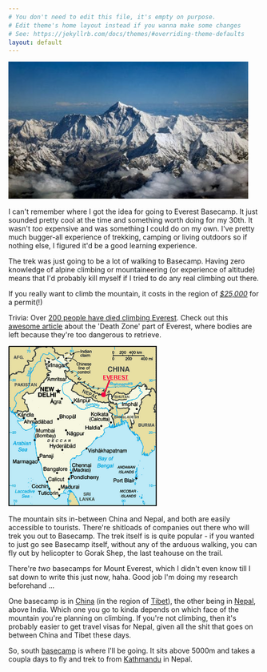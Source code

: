 ```yaml
---
# You don't need to edit this file, it's empty on purpose.
# Edit theme's home layout instead if you wanna make some changes
# See: https://jekyllrb.com/docs/themes/#overriding-theme-defaults
layout: default
---
```



![Mount Everest](assets/optimised/mounteverestdrukair.jpg)

I can't remember where I got the idea for going to Everest Basecamp. It just sounded pretty cool at the time and something worth doing for my 30th. It wasn't *too* expensive and was something I could do on my own. I've pretty much bugger-all experience of trekking, camping or living outdoors so if nothing else, I figured it'd be a good learning experience.

The trek was just going to be a lot of walking to Basecamp. Having zero knowledge of alpine climbing or mountaineering (or experience of altitude) means that I'd probably kill myself if I tried to do any real climbing out there.

If you really want to climb the mountain, it costs in the region of *[$25,000](http://en.wikipedia.org/wiki/Mount_Everest#2010)* for a permit(!)

Trivia: Over [200 people have died climbing Everest](http://en.wikipedia.org/wiki/List_of_deaths_on_eight-thousanders#Mount_Everest). Check out this [awesome article](http://godheadv.blogspot.com/2010/04/abandoned-on-everest.html) about the 'Death Zone' part of Everest, where bodies are left because they're too dangerous to retrieve.

![Everest Map](assets/optimised/everestmap.png)

The mountain sits in-between China and Nepal, and both are easily accessible to tourists. There're shitloads of companies out there who will trek you out to Basecamp. The trek itself is is quite popular - if you wanted to just go see Basecamp itself, without any of the arduous walking, you can fly out by helicopter to Gorak Shep, the last teahouse on the trail.

There're *two* basecamps for Mount Everest, which I didn't even know till I sat down to write this just now, haha. Good job I'm doing my research beforehand ...

One basecamp is in [China](http://en.wikipedia.org/wiki/Everest_Base_Camp#North_base_camp) (in the region of [Tibet](http://en.wikipedia.org/wiki/Tibet_Autonomous_Region)), the other being in [Nepal](http://en.wikipedia.org/wiki/Everest_Base_Camp#South_base_camp_in_Nepal), above India. Which one you go to kinda depends on which face of the mountain you're planning on climbing. If you're not climbing, then it's probably easier to get travel visas for Nepal, given all the shit that goes on between China and Tibet these days.

So, south [basecamp](http://en.wikipedia.org/wiki/Everest_Base_Camp) is where I'll be going. It sits above 5000m and takes a coupla days to fly and trek to from [Kathmandu](http://en.wikipedia.org/wiki/Kathmandu) in Nepal.

